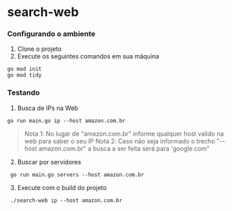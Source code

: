 # search-web
### Configurando o ambiente
1. Clone o projeto
2. Execute os seguintes comandos em sua máquina
```shell
go mod init
go mod tidy
```

### Testando
1. Busca de IPs na Web
```shell
go run main.go ip --host amazon.com.br
```
> Nota 1: No lugar de "amazon.com.br" informe qualquer host valido na web para saber o seu IP
> Nota 2: Caso não seja informado o trecho "--host amazon.com.br" a busca a ser feita será para 'google.com"

2. Buscar por servidores
```shell
 go run main.go servers --host amazon.com.br
 ```

3. Execute com o build do projeto
```shell
 ./search-web ip --host amazon.com.br
```

